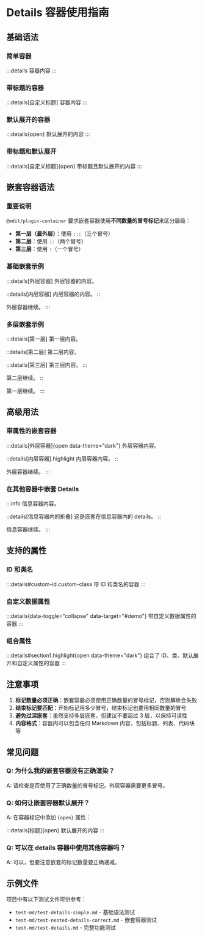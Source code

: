 # Details 容器使用指南

## 基础语法

### 简单容器

:::details
容器内容
:::


### 带标题的容器

:::details[自定义标题]
容器内容
:::


### 默认展开的容器

:::details{open}
默认展开的内容
:::


### 带标题和默认展开

:::details[自定义标题]{open}
带标题且默认展开的内容
:::


## 嵌套容器语法

### 重要说明
`@mdit/plugin-container` 要求嵌套容器使用**不同数量的冒号标记**来区分层级：

- **第一层（最外层）**：使用 `:::`（三个冒号）
- **第二层**：使用 `::`（两个冒号）
- **第三层**：使用 `:`（一个冒号）

### 基础嵌套示例

:::details[外层容器]
外层容器的内容。

::details[内层容器]
内层容器的内容。
::

外层容器继续。
:::


### 多层嵌套示例

:::details[第一层]
第一层内容。

::details[第二层]
第二层内容。

:::details[第三层]
第三层内容。
:::

第二层继续。
::

第一层继续。
:::


## 高级用法

### 带属性的嵌套容器

:::details[外层容器]{open data-theme="dark"}
外层容器内容。

::details[内层容器].highlight
内层容器内容。
::

外层容器继续。
:::


### 在其他容器中嵌套 Details

:::info
信息容器内容。

::details[信息容器内的折叠]
这是嵌套在信息容器内的 details。
::

信息容器继续。
:::


## 支持的属性

### ID 和类名

:::details#custom-id.custom-class
带 ID 和类名的容器
:::


### 自定义数据属性

:::details{data-toggle="collapse" data-target="#demo"}
带自定义数据属性的容器
:::


### 组合属性

:::details#section1.highlight{open data-theme="dark"}
组合了 ID、类、默认展开和自定义属性的容器
:::


## 注意事项

1. **标记数量必须正确**：嵌套容器必须使用正确数量的冒号标记，否则解析会失败
2. **结束标记要匹配**：开始标记用多少冒号，结束标记也要用相同数量的冒号
3. **避免过深嵌套**：虽然支持多层嵌套，但建议不要超过 3 层，以保持可读性
4. **内容格式**：容器内可以包含任何 Markdown 内容，包括标题、列表、代码块等

## 常见问题

### Q: 为什么我的嵌套容器没有正确渲染？
A: 请检查是否使用了正确数量的冒号标记。外层容器需要更多冒号。

### Q: 如何让嵌套容器默认展开？
A: 在容器标记中添加 `{open}` 属性：

:::details[标题]{open}
默认展开的内容
:::


### Q: 可以在 details 容器中使用其他容器吗？
A: 可以，但要注意嵌套的标记数量要正确递减。

## 示例文件

项目中有以下测试文件可供参考：

- `test-md/test-details-simple.md` - 基础语法测试
- `test-md/test-nested-details-correct.md` - 嵌套容器测试
- `test-md/test-details.md` - 完整功能测试